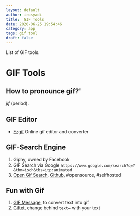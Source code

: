 ```yaml
---
layout: default
author: irosyadi
title:  GIF Tools
date: 2020-06-25 19:54:46
category: app
tags: gif tool
draft: false
---
```


List of GIF tools.

# GIF Tools

## How to pronounce gif?'
*jif* (period).

## GIF Editor
- [Ezgif](https://ezgif.com/) Online gif editor and converter

## GIF-Search Engine
1. Giphy, owned by Facebook
2. GIF Search via Google
`https://www.google.com/search?q=?&tbm=isch&tbs=itp:animated`
3. [Open Gif Search](https://www.opengif.net/),  [Github](https://github.com/bnlcas/OpenGif), #opensource, #selfhosted

## Fun with Gif
1. [GIF Message](https://gifmessage.com/), to convert text into gif
2. [Giftxt](https://giftxt.herokuapp.com/generate?text=), change behind `text=` with your text

